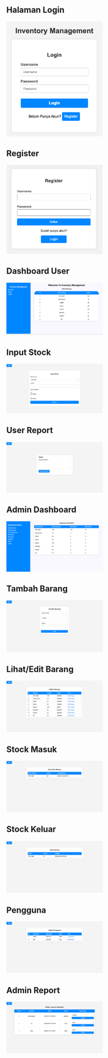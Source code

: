 ## Halaman Login
<img src="image/login.png" width="50%" />

## Register
<img src="image/register.png" width="50%" />

## Dashboard User
<img src="image/user_dashboard.png" width="50%" />

## Input Stock
<img src="image/input_stock.png" width="50%" />

## User Report
<img src="image/report.png" width="50%" />

## Admin Dashboard
<img src="image/admin_dashboard.png" width="50%" />

## Tambah Barang
<img src="image/tambah.png" width="50%" />

## Lihat/Edit Barang
<img src="image/lihat.png" width="50%" />

## Stock Masuk
<img src="image/stock_masuk.png" width="50%" />

## Stock Keluar
<img src="image/stock_keluar.png" width="50%" />

## Pengguna
<img src="image/pengguna.png" width="50%" />

## Admin Report
<img src="image/admin_report.png" width="50%" />

